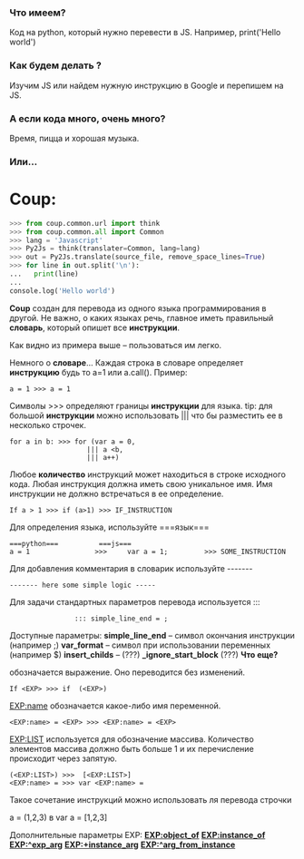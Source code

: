 ### Что имеем?
Код на python, который нужно перевести в JS. Например, print('Hello world')

### Как будем делать ?
Изучим JS или найдем нужную инструкцию в Google и перепишем на JS. 

### А если кода много, очень много? 
Время, пицца и хорошая музыка.

### Или… 
# Coup:
```python
>>> from coup.common.url import think
>>> from coup.common.all import Common
>>> lang = 'Javascript'
>>> Py2Js = think(translater=Common, lang=lang)
>>> out = Py2Js.translate(source_file, remove_space_lines=True)
>>> for line in out.split('\n'):
...   print(line)
...
console.log('Hello world')
```

**Coup** создан для перевода из одного языка программирования в другой. Не важно, о каких языках речь, главное иметь правильный **словарь**, который опишет все **инструкции**.

Как видно из примера выше – пользоваться им легко.

Немного о **словаре**…
Каждая строка в словаре определяет **инструкцию** будь то a=1 или a.call().
Пример:
```
a = 1 >>> a = 1
```
Символы >>> определяют границы **инструкции** для языка.
tip: для большой **инструкции** можно использовать ||| что бы разместить ее в несколько строчек.
```
for a in b: >>> for (var a = 0, 
                   ||| a <b, 
                   ||| a++)
```
Любое **количество** инструкций может находиться в строке исходного кода.
Любая инструкция должна иметь свою уникальное имя. Имя инструкции не должно встречаться в ее определение.
```
If a > 1 >>> if (a>1) >>> IF_INSTRUCTION
```
Для определения языка, используйте ===язык===
```
===python===          ===js===
a = 1                >>>     var a = 1;         >>> SOME_INSTRUCTION
```
Для добавления комментария в словарик используйте -------
```
------- here some simple logic -----
```
Для задачи стандартных параметров перевода используется :::
``` 
                ::: simple_line_end = ;
```
Доступные параметры:
**simple_line_end** – символ окончания инструкции (например ;)
**var_format** – символ при использовании переменных (например $)
**insert_childs** – (???)
**_ignore_start_block** (???)
**Что еще?**

**<EXP>** обозначается выражение. Оно переводится без изменений.
```
If <EXP> >>> if  (<EXP>)
```
<EXP:name> обозначается какое-либо имя переменной.
```
<EXP:name> = <EXP> >>> <EXP:name> = <EXP>
```
<EXP:LIST> используется для обозначение массива. Количество элементов массива должно быть больше 1 и их перечисление происходит через запятую.
```
(<EXP:LIST>) >>>  [<EXP:LIST>]
<EXP:name> = >>> var <EXP:name> =
```
Такое сочетание инструкций можно использовать ля перевода строчки

a = (1,2,3) в var a = [1,2,3]

Дополнительные параметры EXP:
**<EXP:object_of>**
**<EXP:instance_of>**
**<EXP:^exp_arg>**
**<EXP:+instance_arg>**
**<EXP:^arg_from_instance>**

